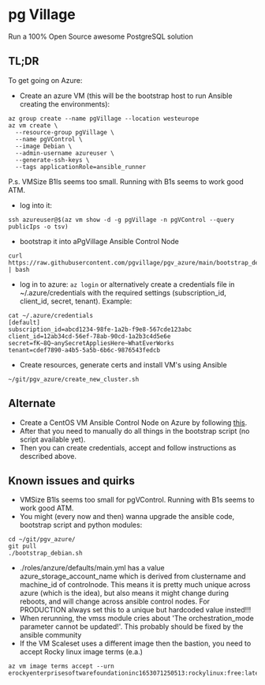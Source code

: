 # pg Village
Run a 100% Open Source awesome PostgreSQL solution

## TL;DR
To get going on Azure:
* Create an azure VM (this will be the bootstrap host to run Ansible creating the environments):
```
az group create --name pgVillage --location westeurope
az vm create \
  --resource-group pgVillage \
  --name pgVControl \
  --image Debian \
  --admin-username azureuser \
  --generate-ssh-keys \
  --tags applicationRole=ansible_runner
```

P.s. VMSize B1ls seems too small. Running with B1s seems to work good ATM.
* log into it:
```
ssh azureuser@$(az vm show -d -g pgVillage -n pgVControl --query publicIps -o tsv)
```
* bootstrap it into aPgVillage Ansible Control Node
```
curl https://raw.githubusercontent.com/pgvillage/pgv_azure/main/bootstrap_debian.sh | bash
```
* log in to azure: `az login` or alternatively create a credentials file in ~/.azure/credentials with the required settings (subscription_id, client_id, secret, tenant). Example:
```
cat ~/.azure/credentials
[default]
subscription_id=abcd1234-98fe-1a2b-f9e8-567cde123abc
client_id=12ab34cd-56ef-78ab-90cd-1a2b3c4d5e6e
secret=fK~8Q~anySecretAppliesHere~WhatEverWorks
tenant=cdef7890-a4b5-5a5b-6b6c-9876543fedcb
```
* Create resources, generate certs and install VM's using Ansible
```
~/git/pgv_azure/create_new_cluster.sh
```

## Alternate
* Create a CentOS VM Ansible Control Node on Azure by following [this](https://docs.microsoft.com/en-us/azure/developer/ansible/install-on-linux-vm?tabs=azure-cli#install-ansible-on-an-azure-linux-virtual-machine).
* After that you need to manually do all things in the bootstrap script (no script available yet).
* Then you can create credentials, accept  and follow instructions as described above.

## Known issues and quirks
* VMSize B1ls seems too small for pgVControl. Running with B1s seems to work good ATM.
* You might (every now and then) wanna upgrade the ansible code, bootstrap script and python modules:
```
cd ~/git/pgv_azure/
git pull
./bootstrap_debian.sh
```
* ./roles/anzure/defaults/main.yml has a value azure_storage_account_name which is derived from clustername and machine_id of controlnode. This means it is pretty much unique across azure (which is the idea), but also means it might change during reboots, and will change across ansible control nodes. For PRODUCTION always set this to a unique but hardcoded value insted!!!
* When rerunning, the vmss module cries about 'The orchestration_mode parameter cannot be updated!'. This probably should be fixed by the ansible community
* If the VM Scaleset uses a different image then the bastion, you need to accept Rocky linux image terms (e.a.)
```
az vm image terms accept --urn erockyenterprisesoftwarefoundationinc1653071250513:rockylinux:free:latest
```
